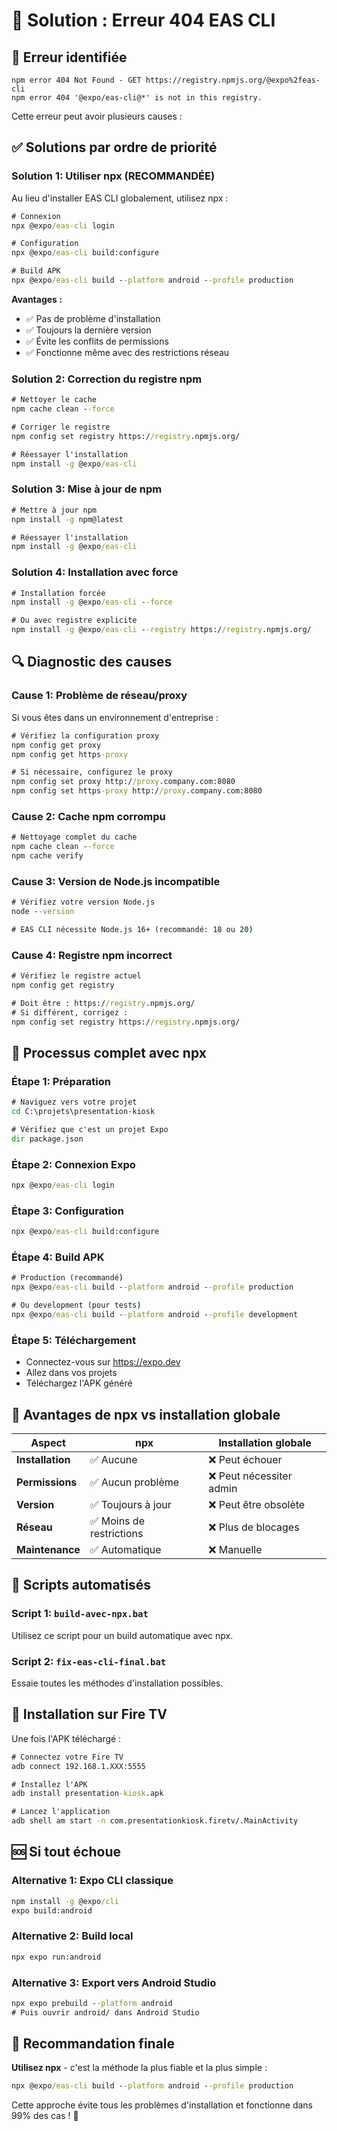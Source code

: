 # 🔧 Solution : Erreur 404 EAS CLI

## 🚨 Erreur identifiée
```
npm error 404 Not Found - GET https://registry.npmjs.org/@expo%2feas-cli
npm error 404 '@expo/eas-cli@*' is not in this registry.
```

Cette erreur peut avoir plusieurs causes :

## ✅ Solutions par ordre de priorité

### Solution 1: Utiliser npx (RECOMMANDÉE)
Au lieu d'installer EAS CLI globalement, utilisez npx :

```cmd
# Connexion
npx @expo/eas-cli login

# Configuration
npx @expo/eas-cli build:configure

# Build APK
npx @expo/eas-cli build --platform android --profile production
```

**Avantages :**
- ✅ Pas de problème d'installation
- ✅ Toujours la dernière version
- ✅ Évite les conflits de permissions
- ✅ Fonctionne même avec des restrictions réseau

### Solution 2: Correction du registre npm
```cmd
# Nettoyer le cache
npm cache clean --force

# Corriger le registre
npm config set registry https://registry.npmjs.org/

# Réessayer l'installation
npm install -g @expo/eas-cli
```

### Solution 3: Mise à jour de npm
```cmd
# Mettre à jour npm
npm install -g npm@latest

# Réessayer l'installation
npm install -g @expo/eas-cli
```

### Solution 4: Installation avec force
```cmd
# Installation forcée
npm install -g @expo/eas-cli --force

# Ou avec registre explicite
npm install -g @expo/eas-cli --registry https://registry.npmjs.org/
```

## 🔍 Diagnostic des causes

### Cause 1: Problème de réseau/proxy
Si vous êtes dans un environnement d'entreprise :
```cmd
# Vérifiez la configuration proxy
npm config get proxy
npm config get https-proxy

# Si nécessaire, configurez le proxy
npm config set proxy http://proxy.company.com:8080
npm config set https-proxy http://proxy.company.com:8080
```

### Cause 2: Cache npm corrompu
```cmd
# Nettoyage complet du cache
npm cache clean --force
npm cache verify
```

### Cause 3: Version de Node.js incompatible
```cmd
# Vérifiez votre version Node.js
node --version

# EAS CLI nécessite Node.js 16+ (recommandé: 18 ou 20)
```

### Cause 4: Registre npm incorrect
```cmd
# Vérifiez le registre actuel
npm config get registry

# Doit être : https://registry.npmjs.org/
# Si différent, corrigez :
npm config set registry https://registry.npmjs.org/
```

## 🚀 Processus complet avec npx

### Étape 1: Préparation
```cmd
# Naviguez vers votre projet
cd C:\projets\presentation-kiosk

# Vérifiez que c'est un projet Expo
dir package.json
```

### Étape 2: Connexion Expo
```cmd
npx @expo/eas-cli login
```

### Étape 3: Configuration
```cmd
npx @expo/eas-cli build:configure
```

### Étape 4: Build APK
```cmd
# Production (recommandé)
npx @expo/eas-cli build --platform android --profile production

# Ou development (pour tests)
npx @expo/eas-cli build --platform android --profile development
```

### Étape 5: Téléchargement
- Connectez-vous sur https://expo.dev
- Allez dans vos projets
- Téléchargez l'APK généré

## 🎯 Avantages de npx vs installation globale

| Aspect | npx | Installation globale |
|--------|-----|---------------------|
| **Installation** | ✅ Aucune | ❌ Peut échouer |
| **Permissions** | ✅ Aucun problème | ❌ Peut nécessiter admin |
| **Version** | ✅ Toujours à jour | ❌ Peut être obsolète |
| **Réseau** | ✅ Moins de restrictions | ❌ Plus de blocages |
| **Maintenance** | ✅ Automatique | ❌ Manuelle |

## 🔧 Scripts automatisés

### Script 1: `build-avec-npx.bat`
Utilisez ce script pour un build automatique avec npx.

### Script 2: `fix-eas-cli-final.bat`
Essaie toutes les méthodes d'installation possibles.

## 📱 Installation sur Fire TV

Une fois l'APK téléchargé :

```cmd
# Connectez votre Fire TV
adb connect 192.168.1.XXX:5555

# Installez l'APK
adb install presentation-kiosk.apk

# Lancez l'application
adb shell am start -n com.presentationkiosk.firetv/.MainActivity
```

## 🆘 Si tout échoue

### Alternative 1: Expo CLI classique
```cmd
npm install -g @expo/cli
expo build:android
```

### Alternative 2: Build local
```cmd
npx expo run:android
```

### Alternative 3: Export vers Android Studio
```cmd
npx expo prebuild --platform android
# Puis ouvrir android/ dans Android Studio
```

## 🎉 Recommandation finale

**Utilisez npx** - c'est la méthode la plus fiable et la plus simple :

```cmd
npx @expo/eas-cli build --platform android --profile production
```

Cette approche évite tous les problèmes d'installation et fonctionne dans 99% des cas ! 🚀